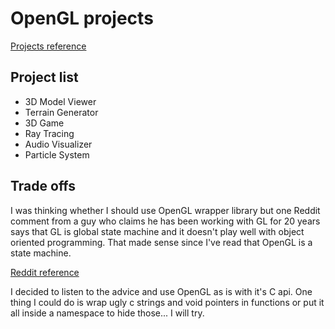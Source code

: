 # OpenGL projects

[Projects reference](https://github.com/users/srele96/projects/2)

## Project list

- 3D Model Viewer
- Terrain Generator
- 3D Game
- Ray Tracing
- Audio Visualizer
- Particle System

## Trade offs

I was thinking whether I should use OpenGL wrapper library but one Reddit comment from a guy who claims he has been working with GL for 20 years says that GL is global state machine and it doesn't play well with object oriented programming. That made sense since I've read that OpenGL is a state machine.

[Reddit reference](https://www.reddit.com/r/opengl/comments/8wos9k/opengl_wrapper_library/)

I decided to listen to the advice and use OpenGL as is with it's C api. One thing I could do is wrap ugly c strings and void pointers in functions or put it all inside a namespace to hide those... I will try.

